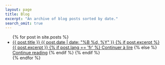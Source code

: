 ```yaml
---
layout: page
title: Blog
excerpt: "An archive of blog posts sorted by date."
search_omit: true
---
```


<ul class="post-list">
{% for post in site.posts %}
 <li>
  <article>
   <a href="{{ site.url }}{{ post.url }}">
    <div class="flag-icon flag-icon-{{ post.lang }}"></div>{{ post.title }}
    <span class="entry-date">
     <time datetime="{{ post.date | date_to_xmlschema }}">{{ post.date | date: "%B %d, %Y" }}</time>
    </span>
    {% if post.excerpt %}
     <span class="excerpt">{{ post.excerpt }}</span>
     {% if post.lang == 'fr' %}
      <a href="{{ site.url }}{{ post.url }}" class="more">Continuer à lire</a>
     {% else %}
      <a href="{{ site.url }}{{ post.url }}" class="more">Continue reading</a>
     {% endif %}
    {% endif %}
   </a>
  </article>
 </li>
{% endfor %}
</ul>
